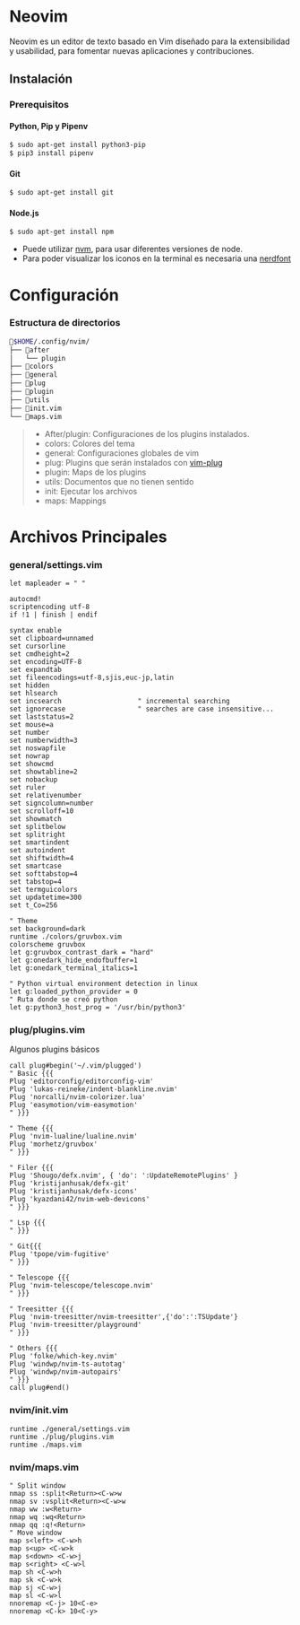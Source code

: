 # Neovim

Neovim es un editor de texto basado en Vim diseñado para la extensibilidad y usabilidad,
para fomentar nuevas aplicaciones y contribuciones.

## Instalación

### Prerequisitos

#### Python, Pip y Pipenv

```bash
$ sudo apt-get install python3-pip
$ pip3 install pipenv
```

#### Git

```bash
$ sudo apt-get install git
```

#### Node.js

```bash
$ sudo apt-get install npm
```

- Puede utilizar [nvm](https://github.com/nvm-sh/nvm), para usar diferentes versiones de node.
- Para poder visualizar los iconos en la terminal es necesaria una [nerdfont](https://www.nerdfonts.com/font-downloads)

# Configuración

### Estructura de directorios

```bash
📁$HOME/.config/nvim/
├── 📁after
│   └── plugin
├── 📁colors
├── 📁general
├── 📁plug
├── 📁plugin
├── 📁utils
├── 📄init.vim
└── 📄maps.vim
```

> - After/plugin: Configuraciones de los plugins instalados.
> - colors: Colores del tema
> - general: Configuraciones globales de vim
> - plug: Plugins que serán instalados con [vim-plug](https://github.com/junegunn/vim-plug)
> - plugin: Maps de los plugins
> - utils: Documentos que no tienen sentido
> - init: Ejecutar los archivos
> - maps: Mappings

# Archivos Principales

### general/settings.vim

```Vim
let mapleader = " "

autocmd!
scriptencoding utf-8
if !1 | finish | endif

syntax enable
set clipboard=unnamed
set cursorline
set cmdheight=2
set encoding=UTF-8
set expandtab
set fileencodings=utf-8,sjis,euc-jp,latin
set hidden
set hlsearch
set incsearch                   " incremental searching
set ignorecase                  " searches are case insensitive...
set laststatus=2
set mouse=a
set number
set numberwidth=3
set noswapfile
set nowrap
set showcmd
set showtabline=2
set nobackup
set ruler
set relativenumber
set signcolumn=number
set scrolloff=10
set showmatch
set splitbelow
set splitright
set smartindent
set autoindent
set shiftwidth=4
set smartcase
set softtabstop=4
set tabstop=4
set termguicolors
set updatetime=300
set t_Co=256

" Theme
set background=dark
runtime ./colors/gruvbox.vim
colorscheme gruvbox
let g:gruvbox_contrast_dark = "hard"
let g:onedark_hide_endofbuffer=1
let g:onedark_terminal_italics=1

" Python virtual environment detection in linux
let g:loaded_python_provider = 0
" Ruta donde se creó python
let g:python3_host_prog = '/usr/bin/python3'

```

### plug/plugins.vim

Algunos plugins básicos

```Vim
call plug#begin('~/.vim/plugged')
" Basic {{{
Plug 'editorconfig/editorconfig-vim'
Plug 'lukas-reineke/indent-blankline.nvim'
Plug 'norcalli/nvim-colorizer.lua'
Plug 'easymotion/vim-easymotion'
" }}}

" Theme {{{
Plug 'nvim-lualine/lualine.nvim'
Plug 'morhetz/gruvbox'
" }}}

" Filer {{{
Plug 'Shougo/defx.nvim', { 'do': ':UpdateRemotePlugins' }
Plug 'kristijanhusak/defx-git'
Plug 'kristijanhusak/defx-icons'
Plug 'kyazdani42/nvim-web-devicons'
" }}}

" Lsp {{{
" }}}

" Git{{{
Plug 'tpope/vim-fugitive'
" }}}

" Telescope {{{
Plug 'nvim-telescope/telescope.nvim'
" }}}

" Treesitter {{{
Plug 'nvim-treesitter/nvim-treesitter',{'do':':TSUpdate'}
Plug 'nvim-treesitter/playground'
" }}}

" Others {{{
Plug 'folke/which-key.nvim'
Plug 'windwp/nvim-ts-autotag'
Plug 'windwp/nvim-autopairs'
" }}}
call plug#end()

```

### nvim/init.vim

```Vim
runtime ./general/settings.vim
runtime ./plug/plugins.vim
runtime ./maps.vim
```

### nvim/maps.vim

```Vim
" Split window
nmap ss :split<Return><C-w>w
nmap sv :vsplit<Return><C-w>w
nmap ww :w<Return>
nmap wq :wq<Return>
nmap qq :q!<Return>
" Move window
map s<left> <C-w>h
map s<up> <C-w>k
map s<down> <C-w>j
map s<right> <C-w>l
map sh <C-w>h
map sk <C-w>k
map sj <C-w>j
map sl <C-w>l
nnoremap <C-j> 10<C-e>
nnoremap <C-k> 10<C-y>
```
